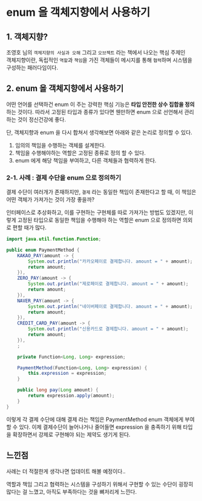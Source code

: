# enum 을 객체지향에서 사용하기

## 1. 객체지향?

조영호 님의 `객체지향의 사실과 오해` 그리고 `오브젝트` 라는 책에서 나오는 핵심 주제인  
객체지향이란, 독립적인 `역할`과 `책임`을 가진 객체들이 메시지를 통해 `협력`하며 시스템을 구성하는 패러다임이다.

## 2. enum 을 객체지향에서 사용하기

어떤 언어를 선택하건 enum 이 주는 강력한 핵심 기능은 **타입 안전한 상수 집합을 정의**하는 것이다.
따라서 고정된 타입과 종류가 있다면 웬만하면 enum 으로 선언해서 관리하는 것이 정신건강에 좋다.

단, 객체지향과 enum 을 다시 합쳐서 생각해보면 아래와 같은 논리로 정의할 수 있다.

1. 임의의 책임을 수행하는 객체를 설계한다.
2. 책임을 수행해야하는 역할은 고정된 종류로 정의 할 수 있다.
3. enum 에게 해당 책임을 부여하고, 다른 객체들과 협력하게 한다.

### 2-1. 사례 : 결제 수단을 enum 으로 정의하기

결제 수단이 여러개가 존재하지만, `결제` 라는 동일한 책임이 존재한다고 할 때, 
이 책임은 어떤 객체가 가져가는 것이 가장 좋을까?

인터페이스로 추상화하고, 이를 구현하는 구현체를 따로 가져가는 방법도 있겠지만,
이렇게 고정된 타입으로 동일한 책임을 수행해야 하는 역할은 enum 으로 정의하면
의외로 편할 때가 많다.

```Java
import java.util.function.Function;

public enum PaymentMethod {
    KAKAO_PAY(amount -> {
        System.out.println("카카오페이로 결제합니다. amount = " + amount);
        return amount;
    }),
    ZERO_PAY(amount -> {
        System.out.println("제로페이로 결제합니다. amount = " + amount);
        return amount;
    }),
    NAVER_PAY(amount -> {
        System.out.println("네이버페이로 결제합니다. amount = " + amount);
        return amount;
    }),
    CREDIT_CARD_PAY(amount -> {
        System.out.println("신용카드로 결제합니다. amount = " + amount);
        return amount;
    }),
    ;

    private Function<Long, Long> expression;

    PaymentMethod(Function<Long, Long> expression) {
        this.expression = expression;
    }

    public long pay(Long amount) {
        return expression.apply(amount);
    }
}
```

이렇게 각 결제 수단에 대해 결제 라는 책임은 PaymentMethod enum 객체에게 부여할 수 있다.
이제 결제수단이 늘어나거나 줄어들면 expression 을 충족하기 위해 타입을 확장하면서
강제로 구현해야 되는 제약도 생기게 된다.

## 느낀점
사례는 더 적절한게 생각나면 업데이트 해볼 예정이다..

역할과 책임 그리고 협력하는 시스템을 구성하기 위해서
구현할 수 있는 수단이 굉장히 많다는 걸 느꼈고, 아직도 부족하다는 것을 뼈저리게 느낀다.
